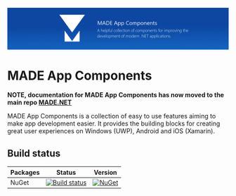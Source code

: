![](.gitbook/assets/projectbanner.png)

# MADE App Components

**NOTE, documentation for MADE App Components has now moved to the main repo [MADE.NET](https://github.com/MADE-Apps/MADE.NET)**

MADE App Components is a collection of easy to use features aiming to make app development easier. It provides the building blocks for creating great user experiences on Windows (UWP), Android and iOS (Xamarin).

## Build status

| Packages | Status | Version |
| ------ | ------ | ------ |
| NuGet | [![Build status](https://jamesmcroft.visualstudio.com/MADE%20Apps/_apis/build/status/MADE.App.Components.CI)](https://jamesmcroft.visualstudio.com/MADE%20Apps/_build/latest?definitionId=23) | [![NuGet](https://img.shields.io/nuget/v/MADE.App.svg)](https://www.nuget.org/packages/MADE.App/) |
